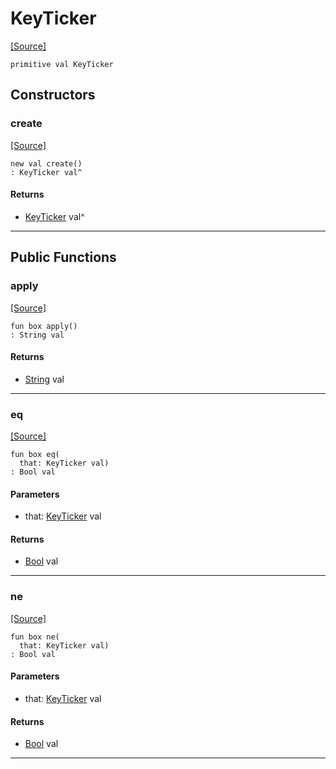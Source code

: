 # KeyTicker
<span class="source-link">[[Source]](src/mqtt-primitives/regStrings.md#L-0-13)</span>
```pony
primitive val KeyTicker
```

## Constructors

### create
<span class="source-link">[[Source]](src/mqtt-primitives/regStrings.md#L-0-13)</span>


```pony
new val create()
: KeyTicker val^
```

#### Returns

* [KeyTicker](mqtt-primitives-KeyTicker.md) val^

---

## Public Functions

### apply
<span class="source-link">[[Source]](src/mqtt-primitives/regStrings.md#L-0-13)</span>


```pony
fun box apply()
: String val
```

#### Returns

* [String](builtin-String.md) val

---

### eq
<span class="source-link">[[Source]](src/mqtt-primitives/regStrings.md#L-0-13)</span>


```pony
fun box eq(
  that: KeyTicker val)
: Bool val
```
#### Parameters

*   that: [KeyTicker](mqtt-primitives-KeyTicker.md) val

#### Returns

* [Bool](builtin-Bool.md) val

---

### ne
<span class="source-link">[[Source]](src/mqtt-primitives/regStrings.md#L-0-13)</span>


```pony
fun box ne(
  that: KeyTicker val)
: Bool val
```
#### Parameters

*   that: [KeyTicker](mqtt-primitives-KeyTicker.md) val

#### Returns

* [Bool](builtin-Bool.md) val

---

